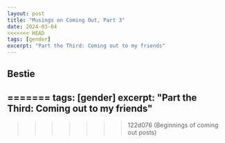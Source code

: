 ```yaml
---
layout: post
title: "Musings on Coming Out, Part 3"
date: 2024-03-04
<<<<<<< HEAD
tags: [gender]
excerpt: "Part the Third: Coming out to my friends"
---
```


## Bestie

## 
=======
tags: [gender] 
excerpt: "Part the Third: Coming out to my friends"
---

>>>>>>> 122d076 (Beginnings of coming out posts)
